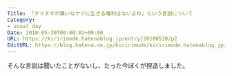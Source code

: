 ```yaml
---
Title: 「タマネギが嫌いなヤツに生きる権利はないよね」という言説について
Category:
- usual day
Date: 2010-05-30T00:00:01+09:00
URL: https://kiririmode.hatenablog.jp/entry/20100530/p2
EditURL: https://blog.hatena.ne.jp/kiririmode/kiririmode.hatenablog.jp/atom/entry/8454420450078211855
---
```



そんな言説は聞いたことがないし、たった今ぼくが捏造しました。

